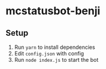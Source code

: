 # mcstatusbot-benji

## Setup

1. Run `yarn` to install dependencies
2. Edit `config.json` with config
3. Run `node index.js` to start the bot
